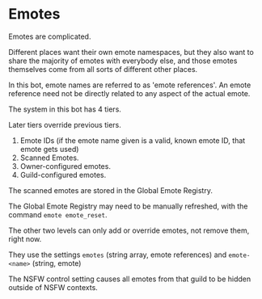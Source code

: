 # Emotes

Emotes are complicated.

Different places want their own emote namespaces,
 but they also want to share the majority of emotes with everybody else,
 and those emotes themselves come from all sorts of different other places.

In this bot, emote names are referred to as 'emote references'.
An emote reference need not be directly related to any aspect of the actual emote.

The system in this bot has 4 tiers.

Later tiers override previous tiers.

1. Emote IDs (if the emote name given is a valid, known emote ID, that emote gets used)
2. Scanned Emotes.
3. Owner-configured emotes.
4. Guild-configured emotes.

The scanned emotes are stored in the Global Emote Registry.

The Global Emote Registry may need to be manually refreshed,
 with the command `emote emote_reset`.

The other two levels can only add or override emotes, not remove them, right now.

They use the settings `emotes` (string array, emote references) and `emote-<name>` (string, emote)

The NSFW control setting causes all emotes from that guild to be hidden outside of NSFW contexts.